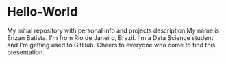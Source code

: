 # Hello-World
My initial repository with personal info and projects description
My name is Erizan Batista. I'm from Rio de Janeiro, Brazil. I'm a Data Science student and I'm getting used to GitHub. Cheers to everyone who come to find this presentation.

